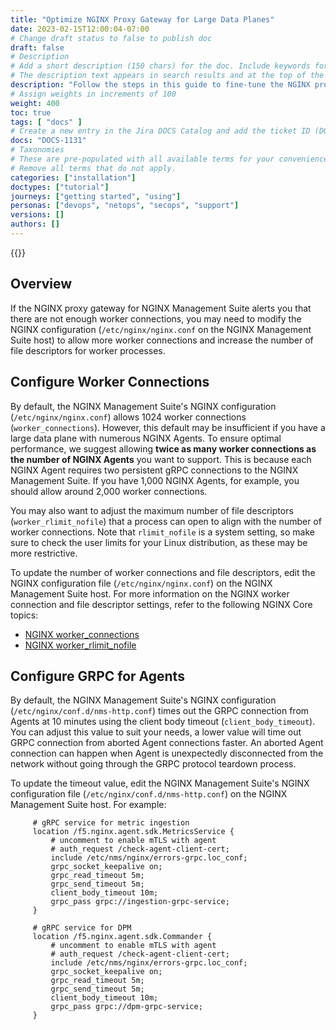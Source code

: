 ```yaml
---
title: "Optimize NGINX Proxy Gateway for Large Data Planes"
date: 2023-02-15T12:00:04-07:00
# Change draft status to false to publish doc
draft: false
# Description
# Add a short description (150 chars) for the doc. Include keywords for SEO.
# The description text appears in search results and at the top of the doc.
description: "Follow the steps in this guide to fine-tune the NGINX proxy gateway for NGINX Management Suite to support large data planes running numerous NGINX Agents."
# Assign weights in increments of 100
weight: 400
toc: true
tags: [ "docs" ]
# Create a new entry in the Jira DOCS Catalog and add the ticket ID (DOCS-<number>) below
docs: "DOCS-1131"
# Taxonomies
# These are pre-populated with all available terms for your convenience.
# Remove all terms that do not apply.
categories: ["installation"]
doctypes: ["tutorial"]
journeys: ["getting started", "using"]
personas: ["devops", "netops", "secops", "support"]
versions: []
authors: []
---
```


{{<custom-styles>}}

## Overview

If the NGINX proxy gateway for NGINX Management Suite alerts you that there are not enough worker connections, you may need to modify the NGINX configuration (`/etc/nginx/nginx.conf` on the NGINX Management Suite host) to allow more worker connections and increase the number of file descriptors for worker processes.

## Configure Worker Connections

By default, the NGINX Management Suite's NGINX configuration (`/etc/nginx/nginx.conf`) allows 1024 worker connections (`worker_connections`). However, this default may be insufficient if you have a large data plane with numerous NGINX Agents. To ensure optimal performance, we suggest allowing **twice as many worker connections as the number of NGINX Agents** you want to support. This is because each NGINX Agent requires two persistent gRPC connections to the NGINX Management Suite. If you have 1,000 NGINX Agents, for example, you should allow around 2,000 worker connections.

You may also want to adjust the maximum number of file descriptors (`worker_rlimit_nofile`) that a process can open to align with the number of worker connections. Note that `rlimit_nofile` is a system setting, so make sure to check the user limits for your Linux distribution, as these may be more restrictive.

To update the number of worker connections and file descriptors, edit the NGINX configuration file (`/etc/nginx/nginx.conf`) on the NGINX Management Suite host. For more information on the NGINX worker connection and file descriptor settings, refer to the following NGINX Core topics:

- [NGINX worker_connections](http://nginx.org/en/docs/ngx_core_module.html#worker_connections)
- [NGINX worker_rlimit_nofile](http://nginx.org/en/docs/ngx_core_module.html#worker_rlimit_nofile)

## Configure GRPC for Agents

By default, the NGINX Management Suite's NGINX configuration (`/etc/nginx/conf.d/nms-http.conf`) times out the GRPC connection from Agents at 10 minutes using the client body timeout (`client_body_timeout`). You can adjust this value to suit your needs, a lower value will time out GRPC connection from aborted Agent connections faster. An aborted Agent connection can happen when Agent is unexpectedly disconnected from the network without going through the GRPC protocol teardown process.

To update the timeout value, edit the NGINX Management Suite's NGINX configuration file (`/etc/nginx/conf.d/nms-http.conf`) on the NGINX Management Suite host. For example:

```nginx
     # gRPC service for metric ingestion
     location /f5.nginx.agent.sdk.MetricsService {
         # uncomment to enable mTLS with agent
         # auth_request /check-agent-client-cert;
         include /etc/nms/nginx/errors-grpc.loc_conf;
         grpc_socket_keepalive on;
         grpc_read_timeout 5m;
         grpc_send_timeout 5m;
         client_body_timeout 10m;
         grpc_pass grpc://ingestion-grpc-service;
     }

     # gRPC service for DPM
     location /f5.nginx.agent.sdk.Commander {
         # uncomment to enable mTLS with agent
         # auth_request /check-agent-client-cert;
         include /etc/nms/nginx/errors-grpc.loc_conf;
         grpc_socket_keepalive on;
         grpc_read_timeout 5m;
         grpc_send_timeout 5m;
         client_body_timeout 10m;
         grpc_pass grpc://dpm-grpc-service;
     }
```